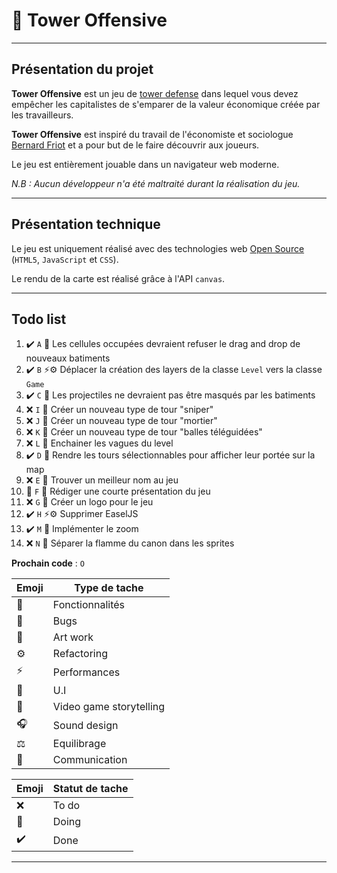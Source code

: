 # 👾 Tower Offensive

---

## Présentation du projet

**Tower Offensive** est un jeu de [tower defense](https://fr.wikipedia.org/wiki/Tower_defense) dans lequel vous devez empêcher les capitalistes de s'emparer de la valeur économique créée par les travailleurs.

**Tower Offensive** est inspiré du travail de l'économiste et sociologue [Bernard Friot](https://fr.wikipedia.org/wiki/Bernard_Friot_(sociologue)) et a pour but de le faire découvrir aux joueurs. 

Le jeu est entièrement jouable dans un navigateur web moderne.

*N.B : Aucun développeur n'a été maltraité durant la réalisation du jeu.*

---

## Présentation technique

Le jeu est uniquement réalisé avec des technologies web [Open Source](https://fr.wikipedia.org/wiki/Open_source) (``HTML5``, ``JavaScript`` et ``CSS``).

Le rendu de la carte est réalisé grâce à l'API ``canvas``.

---

## Todo list

1. ✔️ ``A`` 🐞 Les cellules occupées devraient refuser le drag and drop de nouveaux batiments
1. ✔️ ``B`` ⚡️⚙️ Déplacer la création des layers de la classe `Level` vers la classe `Game`
1. ✔️ ``C`` 🐞 Les projectiles ne devraient pas être masqués par les batiments
1. ❌ ``I`` 🌟 Créer un nouveau type de tour "sniper"
1. ❌ ``J`` 🌟 Créer un nouveau type de tour "mortier"
1. ❌ ``K`` 🌟 Créer un nouveau type de tour "balles téléguidées"
1. ❌ ``L`` 🌟 Enchainer les vagues du level
1. ✔️ ``D`` 🌟 Rendre les tours sélectionnables pour afficher leur portée sur la map
1. ❌ ``E`` 📖 Trouver un meilleur nom au jeu
1. 🔨 ``F`` 📢 Rédiger une courte présentation du jeu
1. ❌ ``G`` 🎨 Créer un logo pour le jeu
1. ✔️ ``H`` ⚡️⚙️ Supprimer EaselJS
1. ✔️ ``M`` 🌟 Implémenter le zoom 
1. ❌ ``N`` 🎨 Séparer la flamme du canon dans les sprites 

**Prochain code** : ``O``

| Emoji | Type de tache |
|---|---|
| 🌟 | Fonctionnalités |
| 🐞 | Bugs |
| 🎨 | Art work |
| ⚙️ | Refactoring |
| ⚡️ | Performances |
| 📐 | U.I |
| 📖 | Video game storytelling |
| 🎧 | Sound design |
| ⚖️ | Equilibrage |
| 📢 | Communication |

| Emoji | Statut de tache |
|---|---|
| ❌ | To do |
| 🔨 | Doing |
| ✔️ | Done |

---